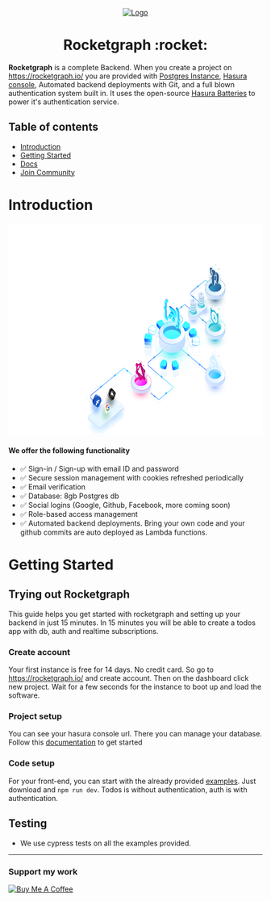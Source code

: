 <p align="center">
  <a href="https://authorizer.dev">
    <img alt="Logo" src="https://pbs.twimg.com/profile_images/1485256609064701955/fk6b3wos_400x400.jpg" width="60" />
  </a>
</p>
<h1 align="center">
  Rocketgraph :rocket:
</h1>

**Rocketgraph** is a complete Backend. When you create a project on https://rocketgraph.io/ you are provided with [Postgres Instance](https://www.postgresql.org/), [Hasura console](https://hasura.io/), Automated backend deployments with Git, and a full blown authentication system built in. It uses the open-source [Hasura Batteries](https://github.com/RocketsGraphQL/hasura-batteries) to power it's authentication service.

## Table of contents

- [Introduction](#introduction)
- [Getting Started](#getting-started)
- [Docs](http://docs.authorizer.dev/)
- [Join Community](https://discord.gg/Zv2D5h6kkK)

# Introduction

<img src="./images/Illustration.png" style="height:30em"/>

#### We offer the following functionality

- ✅ Sign-in / Sign-up with email ID and password
- ✅ Secure session management with cookies refreshed periodically
- ✅ Email verification
- ✅ Database: 8gb Postgres db
- ✅ Social logins (Google, Github, Facebook, more coming soon)
- ✅ Role-based access management
- ✅ Automated backend deployments. Bring your own code and your github commits are auto deployed as Lambda functions.

<!-- ## Roadmap

- Support more JWT encryption algorithms (Currently supporting HS256)
- 2 Factor authentication
- Back office (Admin dashboard to manage user)
- Support more database
- VueJS SDK
- Svelte SDK
- React Native SDK
- Flutter SDK
- Android Native SDK
- iOS native SDK
- Golang SDK
- Python SDK
- PHP SDK
- WordPress plugin
- Kubernetes Helm Chart
- [Local Stack](https://github.com/localstack/localstack)
- AMI
- Digital Ocean Droplet
- Azure
- Render
- Edge Deployment using Fly.io
- Password-less login with mobile number and OTP SMS -->

# Getting Started

## Trying out Rocketgraph

This guide helps you get started with rocketgraph and setting up your backend in just 15 minutes. In 15 minutes you will be able to create a todos app with db, auth and realtime subscriptions.

### Create account
Your first instance is free for 14 days. No credit card.
So go to https://rocketgraph.io/ and create account. Then on the dashboard click new project. Wait for a few seconds for the instance to boot up and load the software.

### Project setup
You can see your hasura console url. There you can manage your database.
Follow this [documentation](https://docs.rocketgraph.io/setup) to get started


### Code setup
For your front-end, you can start with the already provided [examples](https://github.com/RocketsGraphQL/example-setups). Just download and `npm run dev`. Todos is without authentication, auth is with authentication.

## Testing

- We use cypress tests on all the examples provided.



---

### Support my work

<a href="https://www.buymeacoffee.com/kaushikv" target="_blank"><img src="https://cdn.buymeacoffee.com/buttons/v2/default-yellow.png" alt="Buy Me A Coffee" style="height: 60px !important;width: 217px !important;" ></a>
